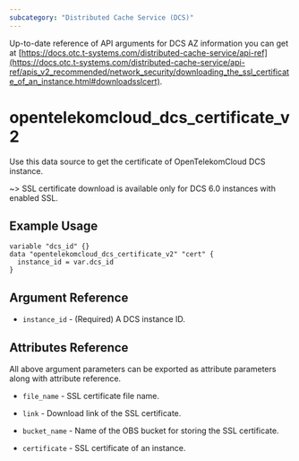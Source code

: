 ```yaml
---
subcategory: "Distributed Cache Service (DCS)"
---
```


Up-to-date reference of API arguments for DCS AZ information you can get at
[https://docs.otc.t-systems.com/distributed-cache-service/api-ref](https://docs.otc.t-systems.com/distributed-cache-service/api-ref/apis_v2_recommended/network_security/downloading_the_ssl_certificate_of_an_instance.html#downloadsslcert).

# opentelekomcloud_dcs_certificate_v2

Use this data source to get the certificate of OpenTelekomCloud DCS instance.

~>
    SSL certificate download is available only for DCS 6.0 instances with enabled SSL.

## Example Usage

```hcl
variable "dcs_id" {}
data "opentelekomcloud_dcs_certificate_v2" "cert" {
  instance_id = var.dcs_id
}
```

## Argument Reference

* `instance_id` - (Required) A DCS instance ID.

## Attributes Reference

All above argument parameters can be exported as attribute parameters along with attribute reference.

* `file_name` - SSL certificate file name.

* `link` - Download link of the SSL certificate.

* `bucket_name` - Name of the OBS bucket for storing the SSL certificate.

* `certificate` - SSL certificate of an instance.

